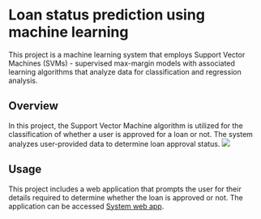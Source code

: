 # Loan status prediction using machine learning

This project is a machine learning system that employs Support Vector Machines (SVMs) - supervised max-margin models with associated learning algorithms that analyze data for classification and regression analysis.

## Overview

In this project, the Support Vector Machine algorithm is utilized for the classification of whether a user is approved for a loan or not. The system analyzes user-provided data to determine loan approval status.
![](https://imgur.com/a/loan-status-prediction-mlg-XuguxjE)

## Usage

This project includes a web application that prompts the user for their details required to determine whether the loan is approved or not. The application can be accessed [System web app](https://group-k-project-1-2.onrender.com).


